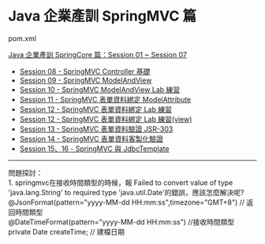 # Java 企業產訓 SpringMVC 篇
<a src="./pom.xml">pom.xml</a><p />
<a href="https://github.com/vincenttuan/SpringCoreExpert2022">Java 企業產訓 SpringCore 篇：Session 01 ~ Session 07</a>
<ul>
  <li>
      <a href="https://github.com/vincenttuan/SpringMVCExpert2022/tree/main/src/main/java/spring/mvc/session08/">Session 08 - SpringMVC Controller 基礎</a><br />
  </li>
  <li>
      <a href="https://github.com/vincenttuan/SpringMVCExpert2022/tree/main/src/main/java/spring/mvc/session09/">Session 09 - SpringMVC ModelAndView</a><br />
  </li>
  <li>
      <a href="https://github.com/vincenttuan/SpringMVCExpert2022/tree/main/src/main/java/spring/mvc/session10/">Session 10 - SpringMVC ModelAndView Lab 練習</a><br />
  </li>
    <li>
      <a href="https://github.com/vincenttuan/SpringMVCExpert2022/tree/main/src/main/java/spring/mvc/session11/">Session 11 - SpringMVC 表單資料綁定 ModelAttribute</a><br />
  </li>
  <li>
      <a href="https://github.com/vincenttuan/SpringMVCExpert2022/tree/main/src/main/java/spring/mvc/session12/">Session 12 - SpringMVC 表單資料綁定 Lab 練習</a><br />
  </li>
    <li>
      <a href="https://github.com/vincenttuan/SpringMVCExpert2022/tree/main/src/main/webapp/WEB-INF/views/session12">Session 12 - SpringMVC 表單資料綁定 Lab 練習(view)</a><br />
  </li>
  <li>
      <a href="https://github.com/vincenttuan/SpringMVCExpert2022/tree/main/src/main/java/spring/mvc/session13/">Session 13 - SpringMVC 表單資料驗證 JSR-303</a><br />
  </li>
    <li>
      <a href="https://github.com/vincenttuan/SpringMVCExpert2022/tree/main/src/main/java/spring/mvc/session14/">Session 14 - SpringMVC 表單資料客製化驗證</a><br />
  </li>
  <li>
      <a href="https://github.com/vincenttuan/SpringMVCExpert2022/tree/main/src/main/java/spring/mvc/session15/">Session 15、16 - SpringMVC 與 JdbcTemplate</a><br />
  </li>
</ul>
<hr />
問題探討：<br />
1. springmvc在接收時間類型的時候，報 Failed to convert value of type 'java.lang.String' to required type 'java.util.Date'的錯誤，應該怎麼解決呢?<br />
@JsonFormat(pattern="yyyy-MM-dd HH:mm:ss",timezone="GMT+8")  // 返回時間類型<br />
@DateTimeFormat(pattern="yyyy-MM-dd HH:mm:ss") //接收時間類型<br />
private Date createTime; // 建檔日期<br />
